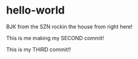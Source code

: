 # hello-world

BJK from the SZN rockin the house from right here!

This is me making my SECOND commit!

This is my THIRD commit!!
